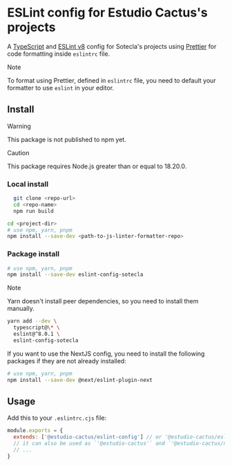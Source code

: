 # ESLint config for Estudio Cactus's projects

A [TypeScript](https://www.typescriptlang.org/) and
[ESLint v8](https://eslint.org/docs/v8.x/) config for Sotecla's projects using
[Prettier](https://prettier.io/) for code formatting inside `eslintrc` file.

> [!NOTE]
> To format using Prettier, defined in `eslintrc` file, you need to default
> your formatter to use `eslint` in your editor.

## Install

> [!WARNING]
> This package is not published to npm yet.

> [!CAUTION]
> This package requires Node.js greater than or equal to 18.20.0.

### Local install

```bash
  git clone <repo-url>
  cd <repo-name>
  npm run build
```

```bash
cd <project-dir>
# use npm, yarn, pnpm
npm install --save-dev <path-to-js-linter-formatter-repo>
```

### Package install

```bash
# use npm, yarn, pnpm
npm install --save-dev eslint-config-sotecla
```

> [!NOTE]
> Yarn doesn't install peer dependencies, so you need to install them manually.
>
> ```bash
> yarn add --dev \
>   typescript@\* \
>   eslint@^8.0.1 \
>   eslint-config-sotecla
> ```

If you want to use the NextJS config, you need to install the following packages if they are not already installed:

```bash
# use npm, yarn, pnpm
npm install --save-dev @next/eslint-plugin-next
```

## Usage

Add this to your `.eslintrc.cjs` file:

```javascript
module.exports = {
  extends: ['@estudio-cactus/eslint-config'] // or '@estudio-cactus/eslint-config/nextjs' for NextJS projects
  // it can also be used as `'@estudio-cactus'` and `'@estudio-cactus/nextjs'` for NextJS projects
  // ...
}
```
